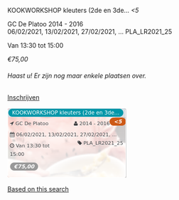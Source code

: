 KOOKWORKSHOP kleuters (2de en 3de... *<5*

GC De Platoo 2014 - 2016  
06/02/2021, 13/02/2021, 27/02/2021, ... PLA\_LR2021\_25  

Van 13:30 tot 15:00

*€75,00*

  

###### *Haast u! Er zijn nog maar enkele plaatsen over.*

  

[Inschrijven](https://tickets.vgc.be/activity/subscribe/PLA_LR2021_25)

![](57943.png)

[Based on this search](https://tickets.vgc.be/activity/index?&vrijeplaatsen=1&Age%5B%5D=3%2C4&entity=286)